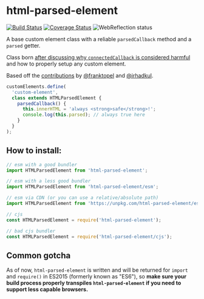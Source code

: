 # html-parsed-element

[![Build Status](https://travis-ci.com/WebReflection/html-parsed-element.svg?branch=master)](https://travis-ci.com/WebReflection/html-parsed-element) [![Coverage Status](https://coveralls.io/repos/github/WebReflection/html-parsed-element/badge.svg?branch=master)](https://coveralls.io/github/WebReflection/html-parsed-element?branch=master) ![WebReflection status](https://offline.report/status/webreflection.svg)

A base custom element class with a reliable `parsedCallback` method and a `parsed` getter.

Class born [after discussing why `connectedCallback` is considered harmful](https://github.com/w3c/webcomponents/issues/551#issuecomment-429262811) and how to properly setup any custom element.

Based off the [contributions](https://github.com/w3c/webcomponents/issues/551#issuecomment-431258689) by [@franktopel](https://github.com/franktopel) and [@irhadkul](https://github.com/irhadkul).

```js
customElements.define(
  'custom-element',
  class extends HTMLParsedElement {
    parsedCallback() {
      this.innerHTML = 'always <strong>safe</strong>!';
      console.log(this.parsed); // always true here
    }
  }
);
```

## How to install:

```js
// esm with a good bundler
import HTMLParsedElement from 'html-parsed-element';

// esm with a less good bundler
import HTMLParsedElement from 'html-parsed-element/esm';

// esm via CDN (or you can use a relative/absolute path)
import HTMLParsedElement from 'https://unpkg.com/html-parsed-element/esm/index.js';

// cjs
const HTMLParsedElement = require('html-parsed-element');

// bad cjs bundler
const HTMLParsedElement = require('html-parsed-element/cjs');
```

## Common gotcha

As of now, `html-parsed-element` is written and will be returned for `import` and `require()` in ES2015 (formerly known as "ES6"), so **make sure your build process properly transpiles `html-parsed-element` if you need to support less capable browsers.**
